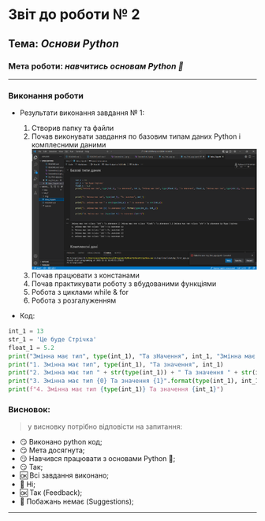 # Звіт до роботи № 2
## Тема: _Основи Python_
### Мета роботи: _навчитись основам Python :snake:_
---
### Виконання роботи
- Результати виконання завдання № 1:
    1. Створив папку та файли
    2. Почав виконувати завдання по базовим типам даних Python і комплесними даними 
    ![alt text](https://github.com/stasik1435/laba/raw/main/laba2/img/Screenshot_5.png "Результат № 1")
    3. Почав працювати з констанами
    4. Почав практикувати роботу з вбудованими функціями
    5. Робота з циклами while & for
    6. Робота з розгалуженням

- Код:
```python
int_1 = 13
str_1 = 'Це буде Стрічка'
float_1 = 5.2
print("Змінна має тип", type(int_1), "Та зНачення", int_1, "Змінна має тип", type(float_1), "Та зНачення", float_1, "Змінна має тип", type(str_1), "Та зНачення", str_1)
print("1. Змінна має тип", type(int_1), "Та значення", int_1)
print("2. Змінна має тип " + str(type(int_1)) + " Та значення " + str(int_1))
print("3. Змінна має тип {0} Та значення {1}".format(type(int_1), int_1))
print(f"4. Змінна має тип {type(int_1)} Та значення {int_1}")
```
### Висновок: 
> у висновку потрібно відповісти на запитання:
- :smirk: Виконано python код;
- :smirk: Мета досягнута;
- :smirk: Навчився працювати з основами Python :snake:;
- :smirk: Так;
- :ok: Всі завдання виконано;
- :no_entry_sign: Ні;
- :ok: Так (Feedback);
- :no_entry_sign: Побажань немає (Suggestions);
---